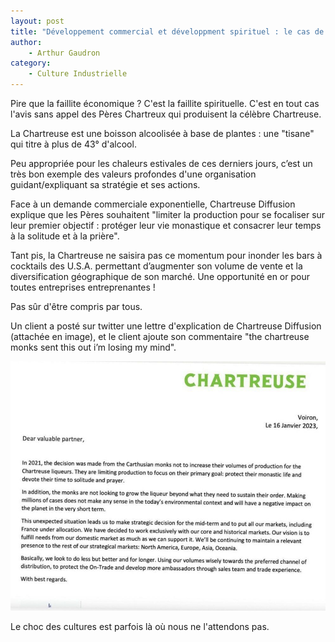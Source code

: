 ```yaml
---
layout: post
title: "Développement commercial et développment spirituel : le cas de la Chartreuse"
author: 
    - Arthur Gaudron
category: 
    - Culture Industrielle
---
```


Pire que la faillite économique ? C'est la faillite spirituelle. C'est en tout cas l'avis sans appel des Pères Chartreux qui produisent la célèbre Chartreuse.

La Chartreuse est une boisson alcoolisée à base de plantes : une "tisane" qui titre à plus de 43° d'alcool.

Peu appropriée pour les chaleurs estivales de ces derniers jours, c’est un très bon exemple des valeurs profondes d'une organisation guidant/expliquant sa stratégie et ses actions.

Face à un demande commerciale exponentielle, Chartreuse Diffusion explique que les Pères souhaitent "limiter la production pour se focaliser sur leur premier objectif : protéger leur vie monastique et consacrer leur temps à la solitude et à la prière".

Tant pis, la Chartreuse ne saisira pas ce momentum pour inonder les bars à cocktails des U.S.A. permettant d’augmenter son volume de vente et la diversification géographique de son marché. Une opportunité en or pour toutes entreprises entreprenantes !

Pas sûr d'être compris par tous.

Un client a posté sur twitter une lettre d'explication de Chartreuse Diffusion (attachée en image), et le client ajoute son commentaire "the chartreuse monks sent this out i’m losing my mind".

![Lettre de Chartreuse Distribution](/assets/2023-07-08-chartreuse/lettre-chartreuse.jpg)

Le choc des cultures est parfois là où nous ne l'attendons pas.

